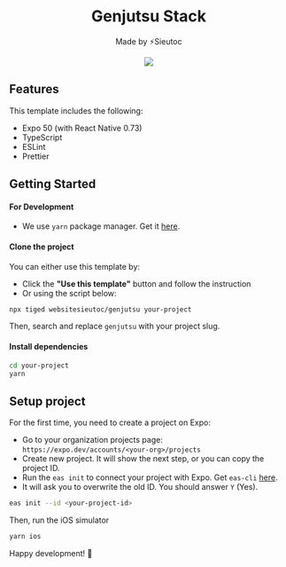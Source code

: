 <h1 align="center">Genjutsu Stack</h1>

<p align="center">Made by ⚡Sieutoc</p>

<p align="center" width="100%">
    <img src="https://i.imgflip.com/8d069s.jpg" />
</p>

## Features

This template includes the following:

- Expo 50 (with React Native 0.73)
- TypeScript
- ESLint
- Prettier

## Getting Started

#### For Development

- We use `yarn` package manager. Get it [here](https://classic.yarnpkg.com/en/docs).

#### Clone the project

You can either use this template by:

- Click the **"Use this template"** button and follow the instruction
- Or using the script below:

```bash
npx tiged websitesieutoc/genjutsu your-project
```

Then, search and replace `genjutsu` with your project slug.

#### Install dependencies

```bash
cd your-project
yarn
```

## Setup project

For the first time, you need to create a project on Expo:

- Go to your organization projects page: `https://expo.dev/accounts/<your-org>/projects`
- Create new project. It will show the next step, or you can copy the project ID.
- Run the `eas init` to connect your project with Expo. Get `eas-cli` [here](https://docs.expo.dev/build/setup/#install-the-latest-eas-cli).
- It will ask you to overwrite the old ID. You should answer `Y` (Yes).

```bash
eas init --id <your-project-id>
```

Then, run the iOS simulator

```bash
yarn ios
```

Happy development! :tada:

